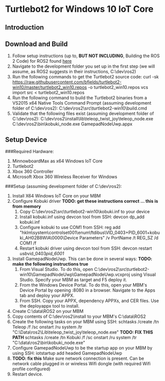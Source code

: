 # Turtlebot2 for Windows 10 IoT Core

## Introduction

## Download and Build

1. Follow setup instructions (up to, **BUT NOT INCLUDING**, Building the ROS 2 Code) for ROS2 found [here](https://github.com/ros2/ros2/wiki/Windows-Development-Setup)
1. Navigate to the development folder you set up in the first step (we will assume, as ROS2 suggests in their instructions, C:\dev\ros2)
1. Run the following commands to get the Turtlebot2 source code:
    curl -sk https://raw.githubusercontent.com/bfjelds/turtlebot2-win10/master/turtlebot2_win10.repos -o turtlebot2_win10.repos
    vcs import src < turtlebot2_win10.repos
1. Run the following command to build the Turtlebot2 binaries from a VS2015 x64 Native Tools Command Prompt (assuming development folder of C:\dev\ros2):
    C:\dev\ros2\src\turtlebot2-win10\build.cmd
1. Validate that the following files exist (assuming development folder of C:\dev\ros2):
    C:\dev\ros2\install\lib\teleop_twist_joy\teleop_node.exe
    C:\dev\ros2\bin\kobuki_node.exe
    GamepadNodeUwp.appx

## Setup Device

###Required Hardware:
1. MinnowboardMax as x64 Windows IoT Core
1. Turtlebot2
1. Xbox 360 Controller
1. Microsoft Xbox 360 Wireless Receiver for Windows

###Setup (assuming development folder of C:\dev\ros2):
1. Install X64 Windows IoT Core on your MBM
1. Configure Kobuki driver **TODO: get these instructions correct ... this is from memory**
    1. Copy C:\dev\ros2\src\turtlebot2-win10\kobuki.inf to your device
    1. Install kobuki.inf using devcon tool from SSH:
        devcon dp_add kobuki.inf
    1. Configure kobuki to use COM1 from SSH:
        reg add "hklm\system\controlset001\enum\ftdibus\VID_0403+PID_6001+kobuki_AH02B8WIA\0000\Device Parameters" /v PortName /t REG_SZ /d COM1 /f
    1. Restart kobuki driver using devcon tool from SSH:
        devcon restart *usb*vid_0403*pid_6001*
1. Install GamepadNodeUwp. This can be done in several ways: **TODO: make the following instructions true**
    1. From Visual Studio. To do this, open C:\dev\ros2\src\turtlebot2-win10\GamepadNodeUwp\GamepadNodeUwp.vcxproj using Visual Studio.  Specify your MBM as target and F5 deploy it.
    1. From the Windows Device Portal. To do this, open your MBM's Device Portal by opening <IP>:8080 in a browser.  Navigate to the Apps tab and deploy your APPX.
    1. From SSH.  Copy your APPX, dependency APPXs, and CER files.  Use the deployappx tool to install.
1. Create C:\data\ROS2 on your MBM
1. Copy contents of C:\dev\ros2\install to your MBM's C:\data\ROS2
1. Create the following tasks on your MBM using SSH:
    schtasks /create /tn Teleop /f /sc onstart /ru system /tr "C:\Data\ros2\Lib\teleop_twist_joy\teleop_node.exe" **TODO: FIX THIS PATH**
    schtasks /create /tn Kobuki /f /sc onstart /ru system /tr "C:\data\ros2\bin\kobuki_node.exe"
1. Configure GamepadNodeUwp to be the startup app on your MBM by using SSH:
    iotstartup add headed GamepadNodeUwp
1. **TODO: fix this** Make sure network connection is present.  Can be network cable plugged in or wireless Wifi dongle (with required Wifi profile configured)
1. Restart device.

